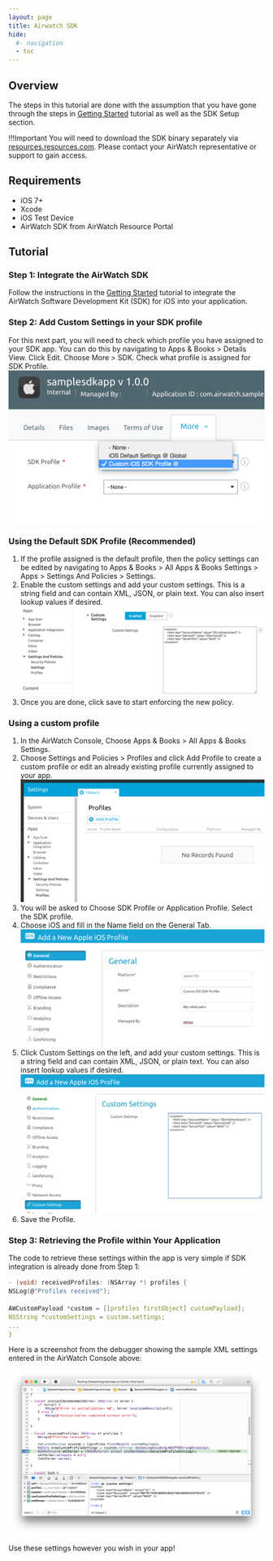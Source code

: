 ```yaml
---
layout: page
title: Airwatch SDK
hide:
  #- navigation
  - toc
---
```


## Overview

The steps in this tutorial are done with the assumption that you have gone through the steps in [Getting Started](../getting-started.md) tutorial as well as the SDK Setup section.

!!!Important
    You will need to download the SDK binary separately via [resources.resources.com](https://resources.workspaceone.com). Please contact your AirWatch representative or support to gain access.

## Requirements

- iOS 7+
- Xcode
- iOS Test Device
- AirWatch SDK from AirWatch Resource Portal

## Tutorial

### Step 1: Integrate the AirWatch SDK

Follow the instructions in the [Getting Started](../index.md) tutorial to integrate the AirWatch Software Development Kit (SDK) for iOS into your application.

### Step 2: Add Custom Settings in your SDK profile

For this next part, you will need to check which profile you have assigned to your SDK app. You can do this by navigating to Apps & Books > Details View. Click Edit. Choose More > SDK. Check what profile is assigned for SDK Profile.
   ![Assign SDK Profile](4eb714f1-eea9-450e-910f-72918fa69db4.png)

### Using the Default SDK Profile (Recommended)

1. If the profile assigned is the default profile, then the policy settings can be edited by navigating to Apps & Books > All Apps & Books Settings > Apps > Settings And Policies > Settings.
2. Enable the custom settings and add your custom settings. This is a string field and can contain XML, JSON, or plain text. You can also insert lookup values if desired.
   ![SDK Profile Custom Settings](0f6e3878-664c-4e51-a289-0d1e5153ceb8.png)
3. Once you are done, click save to start enforcing the new policy.

### Using a custom profile

1. In the AirWatch Console, Choose Apps & Books > All Apps & Books Settings.
2. Choose Settings and Policies > Profiles and click Add Profile to create a custom profile or edit an already existing profile currently assigned to your app.
   ![Profiles](6e5a2fef-d552-42d2-9f1d-2051c98499b7.png)
3. You will be asked to Choose SDK Profile or Application Profile. Select the SDK profile.
4. Choose iOS and fill in the Name field on the General Tab.
   ![General Settings](096c369b-212b-40b0-9285-f3f14edbd8b5.png)
5. Click Custom Settings on the left, and add your custom settings. This is a string field and can contain XML, JSON, or plain text. You can also insert lookup values if desired.
   ![Custom Settings](46ee9319-0fa7-4794-b2b5-8ab1f8c1a47e.png)
6. Save the Profile.

### Step 3: Retrieving the Profile within Your Application

The code to retrieve these settings within the app is very simple if SDK integration is already done from Step 1:

```C
- (void) receivedProfiles: (NSArray *) profiles {
NSLog(@"Profiles received");

AWCustomPayload *custom = [[profiles firstObject] customPayload];
NSString *customSettings = custom.settings;
...
}
```

Here is a screenshot from the debugger showing the sample XML settings entered in the AirWatch Console above:

![6-ios_SDK_received_custom_profile](084359f3-b62e-48d3-9afb-f757f7ab9884.png)

Use these settings however you wish in your app!
